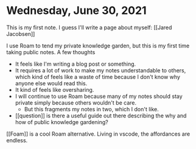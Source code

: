 # Wednesday, June 30, 2021

This is my first note. I guess I'll write a page about myself: [[Jared Jacobsen]]

I use Roam to tend my private knowledge garden, but this is my first time taking public notes. A few thoughts

- It feels like I'm writing a blog post or something.
- It requires a lot of work to make my notes understandable to others, which kind of feels like a waste of time because I don't know why anyone else would read this.
- It kind of feels like oversharing.
- I will continue to use Roam because many of my notes should stay private simply because others wouldn't be care.
  - But this fragments my notes in two, which I don't like.
- [[question]] is there a useful guide out there describing the why and how of public knowledge gardening?

[[Foam]] is a cool Roam alternative. Living in vscode, the affordances are endless.
